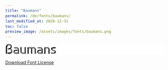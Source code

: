 ```yaml
---
title: "Baumans"
permalink: /de/fonts/baumans/
last_modified_at: 2020-12-31
toc: false
preview_image: /assets/images/fonts/baumans.png
---
```

![Baumans](/assets/images/fonts/baumans.png)

[Download Font License](https://github.com/inkstitch/inkstitch/tree/main/fonts/baumans/LICENSE)

